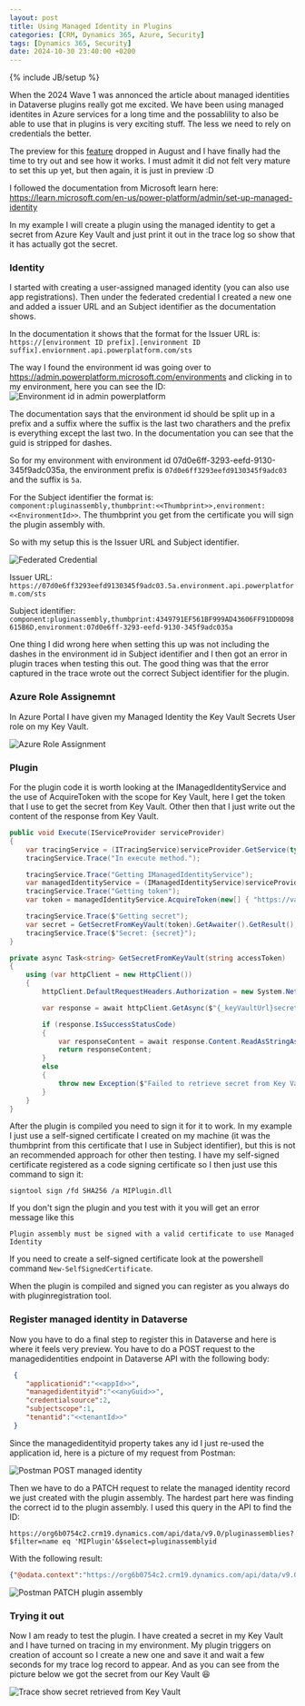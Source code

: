 ```yaml
---
layout: post
title: Using Managed Identity in Plugins
categories: [CRM, Dynamics 365, Azure, Security]
tags: [Dynamics 365, Security]
date: 2024-10-30 23:40:00 +0200
---
```

{% include JB/setup %}

When the 2024 Wave 1 was annonced the article about managed identities in Dataverse plugins really got me excited. We have been using managed identites in Azure services for a long time and the possablility to also be able to use that in plugins is very exciting stuff. The less we need to rely on credentials the better.

The preview for this [feature](https://www.microsoft.com/en-us/power-platform/blog/power-apps/announcing-public-preview-of-power-platform-managed-identity-support-for-dataverse-plug-ins/) dropped in August and I have finally had the time to try out and see how it works. I must admit it did not felt very mature to set this up yet, but then again, it is just in preview :D

I followed the documentation from Microsoft learn here: https://learn.microsoft.com/en-us/power-platform/admin/set-up-managed-identity

In my example I will create a plugin using the managed identity to get a secret from Azure Key Vault and just print it out in the trace log so show that it has actually got the secret.

### Identity
I started with creating a user-assigned managed identity (you can also use app registrations). Then under the federated credential I created a new one and added a issuer URL and an Subject identifier as the documentation shows.

In the documentation it shows that the format for the Issuer URL is: `https://[environment ID prefix].[environment ID suffix].enviornment.api.powerplatform.com/sts`

The way I found the environment id was going over to https://admin.powerplatform.microsoft.com/environments and clicking in to my environment, here you can see the ID:
<img src="{{ site.url }}/assets/images/managed_identities_dataverse_plugins/admin_powerplatform_environment.png" class="img-responsive" alt="Environment id in admin powerplatform" title="Environment id in admin powerplatform" />

The documentation says that the environment id should be split up in a prefix and a suffix where the suffix is the last two charathers and the prefix is everything except the last two. In the documentation you can see that the guid is stripped for dashes.

So for my environment with environment id 07d0e6ff-3293-eefd-9130-345f9adc035a, the environment prefix is `07d0e6ff3293eefd9130345f9adc03` and the suffix is `5a`.

For the Subject identifier the format is: `component:pluginassembly,thumbprint:<<Thumbprint>>,environment:<<EnvironmentId>>`. The thumbprint you get from the certificate you will sign the plugin assembly with.

So with my setup this is the Issuer URL and Subject identifier.

<img src="{{ site.url }}/assets/images/managed_identities_dataverse_plugins/fed_credential.png" class="img-responsive" alt="Federated Credential" title="Federated Credential" />


Issuer URL: `https://07d0e6ff3293eefd9130345f9adc03.5a.environment.api.powerplatform.com/sts`

Subject identifier: `component:pluginassembly,thumbprint:4349791EF561BF999AD43606FF91DD0D98615B6D,environment:07d0e6ff-3293-eefd-9130-345f9adc035a`

One thing I did wrong here when setting this up was not including the dashes in the environment id in Subject identifier and I then got an error in plugin traces when testing this out. The good thing was that the error captured in the trace wrote out the correct Subject identifier for the plugin.


### Azure Role Assignemnt
In Azure Portal I have given my Managed Identity the Key Vault Secrets User role on my Key Vault.

<img src="{{ site.url }}/assets/images/managed_identities_dataverse_plugins/identity_azure_role_assignment.png" class="img-responsive" alt="Azure Role Assignment" title="Azure Role Assignment" />


### Plugin
For the plugin code it is worth looking at the IManagedIdentityService and the use of AcquireToken with the scope for Key Vault, here I get the token that I use to get the secret from Key Vault. Other then that I just write out the content of the response from Key Vault.

```cs
public void Execute(IServiceProvider serviceProvider)
{
    var tracingService = (ITracingService)serviceProvider.GetService(typeof(ITracingService));
    tracingService.Trace("In execute method.");

    tracingService.Trace("Getting IManagedIdentityService");
    var managedIdentityService = (IManagedIdentityService)serviceProvider.GetService(typeof(IManagedIdentityService));
    tracingService.Trace("Getting token");
    var token = managedIdentityService.AcquireToken(new[] { "https://vault.azure.net/.default" });

    tracingService.Trace($"Getting secret");
    var secret = GetSecretFromKeyVault(token).GetAwaiter().GetResult();
    tracingService.Trace($"Secret: {secret}");
}

private async Task<string> GetSecretFromKeyVault(string accessToken)
{
    using (var httpClient = new HttpClient())
    {
        httpClient.DefaultRequestHeaders.Authorization = new System.Net.Http.Headers.AuthenticationHeaderValue("Bearer", accessToken);

        var response = await httpClient.GetAsync($"{_keyVaultUrl}secrets/{_secretName}?api-version=7.0");

        if (response.IsSuccessStatusCode)
        {
            var responseContent = await response.Content.ReadAsStringAsync();
            return responseContent;
        }
        else
        {
            throw new Exception($"Failed to retrieve secret from Key Vault. Status Code: {response.StatusCode}");
        }
    }
}
```

After the plugin is compiled you need to sign it for it to work. In my example I just use a self-signed certificate I created on my machine (it was the thumbprint from this certificate that I use in Subject identifier), but this is not an recommended approach for other then testing. I have my self-signed certificate registered as a code signing certificate so I then just use this command to sign it:

```command
signtool sign /fd SHA256 /a MIPlugin.dll
```

If you don't sign the plugin and you test with it you will get an error message like this

```
Plugin assembly must be signed with a valid certificate to use Managed Identity
```

If you need to create a self-signed certificate look at the powershell command `New-SelfSignedCertificate`.

When the plugin is compiled and signed you can register as you always do with pluginregistration tool.

### Register managed identity in Dataverse
Now you have to do a final step to register this in Dataverse and here is where it feels very preview. You have to do a POST request to the managedidentities endpoint in Dataverse API with the following body:
```json
 {
    "applicationid":"<<appId>>",
    "managedidentityid":"<<anyGuid>>",
    "credentialsource":2,
    "subjectscope":1,
    "tenantid":"<<tenantId>>"
 }
```
Since the managedidentityid property takes any id I just re-used the application id, here is a picture of my request from Postman:

<img src="{{ site.url }}/assets/images/managed_identities_dataverse_plugins/postman_post_managedidentity.png" class="img-responsive" alt="Postman POST managed identity" title="Postman POST managed identity" />

Then we have to do a PATCH request to relate the managed identity record we just created with the plugin assembly. The hardest part here was finding the correct id to the plugin assembly. I used this query in the API to find the ID:

```
https://org6b0754c2.crm19.dynamics.com/api/data/v9.0/pluginassemblies?$filter=name eq 'MIPlugin'&$select=pluginassemblyid
```

With the following result:

```json
{"@odata.context":"https://org6b0754c2.crm19.dynamics.com/api/data/v9.0/$metadata#pluginassemblies(pluginassemblyid)","value":[{"@odata.etag":"W/\"3351749\"","pluginassemblyid":"229afa6b-6fbe-4252-9fff-cb5c2114bc14"}]}
```

<img src="{{ site.url }}/assets/images/managed_identities_dataverse_plugins/postman_patch_plugin_assembly.png" class="img-responsive" alt="Postman PATCH plugin assembly" title="Postman PATCH plugin assembly" />


### Trying it out
Now I am ready to test the plugin. I have created a secret in my Key Vault and I have turned on tracing in my environment. My plugin triggers on creation of account so I create a new one and save it and wait a few seconds for my trace log record to appear. And as you can see from the picture below we got the secret from our Key Vault :satisfied:

<img src="{{ site.url }}/assets/images/managed_identities_dataverse_plugins/plugin_trace.png" class="img-responsive" alt="Trace show secret retrieved from Key Vault" title="Trace show secret retrieved from Key Vault" />